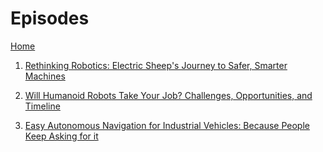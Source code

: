 # Episodes

[Home](home.md)

1. [Rethinking Robotics: Electric Sheep's Journey to Safer, Smarter Machines](1-rethinking-robotics-electric-sheep-s-journey-to-safer-smarter-machines.md)

2. [Will Humanoid Robots Take Your Job? Challenges, Opportunities, and Timeline](2-will-humanoid-robots-take-your-job-challenges-opportunities-and-timeline.md)

3. [Easy Autonomous Navigation for Industrial Vehicles: Because People Keep Asking for it](3-easy-autonomous-navigation-for-industrial-vehicles-because-people-keep-asking-for-it.md)